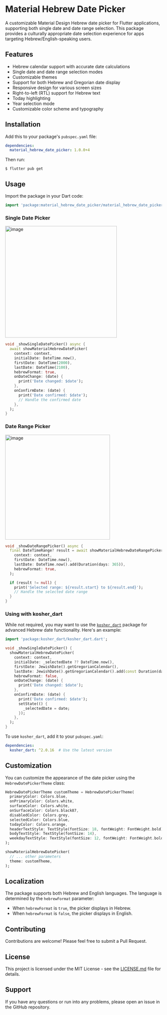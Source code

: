 # Material Hebrew Date Picker

A customizable Material Design Hebrew date picker for Flutter applications, supporting both single date and date range selection. This package provides a culturally appropriate date selection experience for apps targeting Hebrew/English-speaking users.

## Features

- Hebrew calendar support with accurate date calculations
- Single date and date range selection modes
- Customizable themes
- Support for both Hebrew and Gregorian date display
- Responsive design for various screen sizes
- Right-to-left (RTL) support for Hebrew text
- Today highlighting
- Year selection mode
- Customizable color scheme and typography

## Installation

Add this to your package's `pubspec.yaml` file:

```yaml
dependencies:
  material_hebrew_date_picker: 1.0.0+4
```

Then run:

```
$ flutter pub get
```

## Usage

Import the package in your Dart code:

```dart
import 'package:material_hebrew_date_picker/material_hebrew_date_picker.dart';
```

### Single Date Picker

<img width="359" alt="image" src="https://github.com/user-attachments/assets/301d0fca-823c-45d4-a08c-09e4bb878264">



```dart
void _showSingleDatePicker() async {
  await showMaterialHebrewDatePicker(
    context: context,
    initialDate: DateTime.now(),
    firstDate: DateTime(2000),
    lastDate: DateTime(2100),
    hebrewFormat: true,
    onDateChange: (date) {
      print('Date changed: $date');
    },
    onConfirmDate: (date) {
      print('Date confirmed: $date');
      // Handle the confirmed date
    },
  );
}
```

### Date Range Picker

<img width="337" alt="image" src="https://github.com/user-attachments/assets/5a5cdc20-6ff1-4ffa-9012-f49708898eba">


```dart
void _showDateRangePicker() async {
  final DateTimeRange? result = await showMaterialHebrewDateRangePicker(
    context: context,
    firstDate: DateTime.now(),
    lastDate: DateTime.now().add(Duration(days: 365)),
    hebrewFormat: true,
  );

  if (result != null) {
    print('Selected range: ${result.start} to ${result.end}');
    // Handle the selected date range
  }
}
```




### Using with kosher_dart

While not required, you may want to use the [`kosher_dart`](https://pub.dev/packages/kosher_dart) package for advanced Hebrew date functionality. Here's an example:

```dart
import 'package:kosher_dart/kosher_dart.dart';

void _showSingleDatePicker() {
  showMaterialHebrewDatePicker(
    context: context,
    initialDate: _selectedDate ?? DateTime.now(),
    firstDate: JewishDate().getGregorianCalendar(),
    lastDate: JewishDate().getGregorianCalendar().add(const Duration(days: 30)),
    hebrewFormat: false,
    onDateChange: (date) {
      print('Date changed: $date');
    },
    onConfirmDate: (date) {
      print('Date confirmed: $date');
      setState(() {
        _selectedDate = date;
      });
    },
  );
}
```

To use `kosher_dart`, add it to your `pubspec.yaml`:

```yaml
dependencies:
  kosher_dart: ^2.0.16  # Use the latest version
```




## Customization

You can customize the appearance of the date picker using the `HebrewDatePickerTheme` class:

```dart
HebrewDatePickerTheme customTheme = HebrewDatePickerTheme(
  primaryColor: Colors.blue,
  onPrimaryColor: Colors.white,
  surfaceColor: Colors.white,
  onSurfaceColor: Colors.black87,
  disabledColor: Colors.grey,
  selectedColor: Colors.blue,
  todayColor: Colors.orange,
  headerTextStyle: TextStyle(fontSize: 18, fontWeight: FontWeight.bold),
  bodyTextStyle: TextStyle(fontSize: 14),
  weekdayTextStyle: TextStyle(fontSize: 12, fontWeight: FontWeight.bold),
);

showMaterialHebrewDatePicker(
  // ... other parameters
  theme: customTheme,
);
```

## Localization

The package supports both Hebrew and English languages. The language is determined by the `hebrewFormat` parameter:

- When `hebrewFormat` is `true`, the picker displays in Hebrew.
- When `hebrewFormat` is `false`, the picker displays in English.

## Contributing

Contributions are welcome! Please feel free to submit a Pull Request.

## License

This project is licensed under the MIT License - see the [LICENSE.md](https://github.com/mendelg/material_hebrew_date_picker/blob/main/LICENSE) file for details.

## Support

If you have any questions or run into any problems, please open an issue in the GitHub repository.
